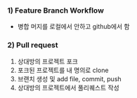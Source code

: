 ### 1) Feature Branch Workflow

- 병합 머지를 로컬에서 안하고 github에서 함



### 2) Pull request

1) 상대방의 프로젝트 포크
2) 포크된 프로젝트를 내 명의로 clone
3) 브랜치 생성 및 add file, commit, push
4) 상대방의 프로젝트에서 풀리퀘스트 작성
